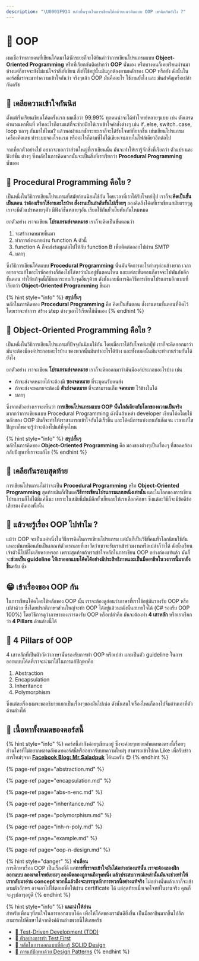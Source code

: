 ```yaml
---
description: "\U0001F914 หลักพื้นฐานในการเขียนโค้ดด้วยแนวคิดแบบ OOP เขาคิดกันยังไง ?"
---
```


# 👶 OOP

ผมเชื่อว่าหลายคนที่เขียนโค้ดมาได้ซักระยะก็จะได้ยินคำว่าการเขียนโปรแกรมแบบ **Object-Oriented Programming** หรือที่เรียกกันติดปากว่า **OOP** นั่นเอง หรือบางคนก็เคยเรียนผ่านมาบ้างแต่ก็อาจจะยังไม่แน่ใจว่าสิ่งที่เขียน สิ่งที่ใช้อยู่นั้นมันถูกต้องตามหลักของ OOP หรือยัง ดังนั้นในคอร์สนี้เราจะมาทำความเข้าใจกันว่า จริงๆแล้ว OOP มันคืออะไร ใช้งานยังไง และ มันสำคัญหรือเปล่า กันครัช

## 🤨 เคลียความเข้าใจกันนิส

ตั้งแต่เริ่มเรียนเขียนโค้ดครั้งแรก ผมเชื่อว่า 99.99% ทุกคนน่าจะได้ทำโจทย์หลายๆแบบ เช่น ตัดเกรด คำนวณหาพื้นที่ หรืออะไรก็ตามแต่ที่จะช่วยฝึกให้เราเข้าใจคำสั่งต่างๆ เช่น if..else, switch..case, loop บลาๆ กันมาใช่ไหม? แล้วพอผ่านมาซักระยะเราก็จะได้รับโจทย์ที่ยากขึ้น เช่นเขียนโปรแกรมเครื่องคิดเลข ทำระบบจองโรงแรม หรืออะไรก็ตามที่ไม่ได้เขียนจบภายในไฟล์เดียวอีกต่อไป 

จากที่ยกตัวอย่างไป อยากจะบอกว่าส่วนใหญ่ที่เราเขียนนั้น มันจะทำให้เรารู้จักสิ่งที่เรียกว่า ตัวแปร และ ฟังก์ชั่น ต่างๆ ซึ่งหลักในการคิดพวกนั้นจะเป็นสิ่งที่เราเรียกว่า **Procedural Programming** นั่นเอง

## 🤔 Procedural Programming คือไย ?

เป็นหนึ่งในวิธีการเขียนโปรแกรมที่สมัยก่อนนิยมใช้กัน โดยเวลาที่เราได้รับโจทย์ปุ๊ป เราก็จะ**คิดเป็นขั้นเป็นตอน ว่าต้องเรียกใช้งานอะไรบ้าง สั่งงานเป็นลำดับขั้นไปเรื่อยๆ** ลองคิดถึงโค้ดที่เราเขียนสมัยแรกๆดู เราจะมีตัวแปรหลายๆตัว มีฟังก์ชั่นหลายๆอัน เรียกใช้กันยั้วเยี๊ยพันกันไหมหมด

ยกตัวอย่าง เราจะเขียน **โปรแกรมส่งจดหมาย** เราก็จะคิดเป็นขั้นตอนว่า

1. จะสร้างจดหมายขึ้นมา
2. ทำการส่งหมายผ่าน function A ตัวนี้
3. function A ก็จะส่งข้อมูลต่อไปให้กับ function B เพื่อติดต่อออกไปผ่าน SMTP
4. บลาๆ

ซึ่งวิธีการเขียนโค้ดแบบ **Procedural Programming** นั้นมันจัดการอะไรต่างๆค่อนข้างยาก เวลาอยากจะแก้ไขอะไรซักอย่างก็ต้องไปไล่หาว่ามันอยู่ขั้นตอนไหน และแต่ละขั้นตอนก็อาจจะไปพันกับอีกขั้นตอน ทำให้แก้จุดนี้ก็มีผลกระทบกับจุดอื่นๆด้วย ดังนั้นเลยมีการคิดวิธีการเขียนโปรแกรมอีกแบบที่เรียกว่า **Object-Oriented Programming** ขึ้นมา

{% hint style="info" %}
**สรุปสั้นๆ**  
หลักในการคิดของ **Procedural Programming** คือ คิดเป็นขั้นตอน สั่งงานตามขั้นตอนที่คิดไว้ โดยเราจะทำการ สร้าง step ต่างๆเอาไว้เรียกใช้นั่นเอง
{% endhint %}

## 🤔 Object-Oriented Programming คือไย ?

เป็นหนึ่งในวิธีการเขียนโปรแกรมที่ปัจจุบันนิยมใช้กัน โดยเมื่อเราได้รับโจทย์มาปุ๊ป เราก็จะคิดออกมาว่า มันจะต้องมีองค์ประกอบอะไรบ้าง ของพวกนั้นมันทำอะไรได้บ้าง  และทั้งหมดนั้นมันจะทำงานร่วมกันได้ยังไง

ยกตัวอย่าง เราจะเขียน **โปรแกรมส่งจดหมาย** เราก็จะคิดออกมาว่ามันมีองค์ประกอบอะไรบ้าง เช่น

* ถ้าจะส่งจดหมายได้จะต้องมี **ซองจดหมาย** ที่ระบุคนรับคนส่ง
* ถ้าจะส่งจะหมายจะต้องมี **ตัวส่งจดหมาย** ที่จะสามารถเก็บ **จดหมาย** ไว้ข้างในได้
* บลาๆ

ซึ่งจากตัวอย่างเราจะเห็นว่า **การเขียนโปรแกรมแบบ OOP นั้นใกล้เคียงกับโลกของความเป็นจริง** มากกว่าการเขียนแบบ Procedural Programming ดังนั้นถ้าเหล่า developer เขียนโค้ดโดยใช้หลักของ OOP มันก็จะทำให้เราสามารถเข้าใจกันได้เร็วขึ้น และโค้ดมีการแบ่งงานกันชัดเจน เวลาแก้ไขปัญหาก็พอจะรู้ว่าจะต้องไปแก้ที่จุดไหน

{% hint style="info" %}
**สรุปสั้นๆ**  
หลักในการคิดของ **Object-Oriented Programming** คือ มองของต่างๆเป็นเรื่องๆ ที่สอดคล้องกลับปัญหาที่เราจะแก้ไข
{% endhint %}

## 🤼 เคลียกันรอบสุดท้าย

การเขียนโปรแกรมไม่ว่าจะเป็น **Procedural Programming** หรือ **Object-Oriented Programming** สุดท้ายมันก็เป็นแค่**วิธีการเขียนโปรแกรมแบบหนึ่งเท่านั้น** และในโลกของการเขียนโปรแกรมก็ไม่ได้มีแค่นี้นะ เพราะในสมัยนี้มันมีอีกยั้วเยี้ยเลยให้เราเลือกศึกษา ซึ่งแต่ละวิธีก็จะมีข้อดีข้อเสียของมันเองทั้งนั้น

## 🥺 แล้วจะรู้เรื่อง OOP ไปทำไม ?

แม้ว่า OOP จะเป็นแค่หนึ่งในวิธีการคิดในการเขียนโปรแกรม แต่มันก็เป็นวิธีที่คนทั่วโลกนิยมใช้กัน แหละมันเหมือนกับเป็นเกณฑ์ตัวแรกเลยที่เขาวัดว่าเขาจะรับเราเข้าร่วมงานหรือเปล่าก็ว่าได้ ดังนั้นเรียนเจ้าตัวนี้ไปก็ไม่เสียหายหรอก เพราะสุดท้ายถ้าเราเข้าใจหลักในการเขียน OOP อย่างถ่องแท้แล้ว มันก็จะ**ช่วยเป็น guideline ให้เราออกแบบโค้ดได้อย่างมีประสิทธิภาพและเป็นมืออาชีพในวงการนี้มากยิ่งขึ้น**ครับ 👍

## 😁 เข้าเรื่องของ OOP กัน

ในการเขียนโค้ดโดยใช้หลักของ OOP นั้น เราจะต้องดูก่อนว่าภาษาที่เราใช้อยู่มันรองรับ OOP หรือเปล่าด้วย ซึ่งโดยปรกติภาษาส่วนใหญ่จะทำ OOP ได้อยู่แล้วนะดังนั้นสบายใจได้ \(C\# รองรับ OOP 100%\) โดยวิธีการดูว่าภาษาของเรารองรับ OOP หรือเปล่าคือ มันจะต้องทำ **4 เสาหลัก** หรือเราเรียกว่า **4 Pillars** ด้านล่างนี้ได้

## 💖 4 Pillars of OOP

4 เสาหลักที่เป็นตัววัดว่าภาษานั้นรองรับการทำ OOP หรือเปล่า และเป็นตัว guideline ในการออกแบบโค้ดที่เราจะนำมาใช้ในการแก้ปัญหาคือ

1. Abstraction
2. Encapsulation
3. Inheritance
4. Polymorphism

ซึ่งแต่ละเรื่องผมจะขออธิบายแยกเป็นเรื่องๆของมันไปเน่อ ดังนั้นสนใจเรื่องไหนก็ลองไปจิ้มอ่านเอาที่ตัวด้านล่างได้

## 🧭 เนื้อหาทั้งหมดของคอร์สนี้

{% hint style="info" %}
คอร์สนี้กำลังค่อยๆเขียนอยู่ ซึ่งจะค่อยๆทยอยอัพเดทลงตรงนี้เรื่อยๆ ส่วนใครที่ไม่อยากพลาดอัพเดทคอร์สนี้หรืออยากรับบทความใหม่ๆ สามารถเข้าไปกด Like เพื่อรับข่าวสารใหม่ๆจาก [**Facebook Blog: Mr.Saladpuk**](https://www.facebook.com/mr.saladpuk) ได้นะครับ 😍
{% endhint %}

{% page-ref page="abstraction.md" %}

{% page-ref page="encapsulation.md" %}

{% page-ref page="abs-n-enc.md" %}

{% page-ref page="inheritance.md" %}

{% page-ref page="polymorphism.md" %}

{% page-ref page="inh-n-poly.md" %}

{% page-ref page="example.md" %}

{% page-ref page="oop-n-design.md" %}

{% hint style="danger" %}
**คำเตือน**  
การศึกษาเรื่อง OOP เป็นเรื่องที่ดี แต่**การที่เราจะเข้าใจมันได้อย่างถ่องแท้นั้น เราจะต้องลองฝึกออกแบบ ลองเจอโจทย์เยอะๆ ลองผิดลองถูกจนถึงจุดหนึ่ง แล้วประสบการณ์เหล่านั้นมันจะช่วยทำให้เรากลับมาอ่าน concept พวกนี้แล้วถึงจะบรรลุหลักการพวกนี้อย่างแท้จริง** ไม่อย่างนั้นแล้วเราก็จะเข้าตามตัวอักษร อาจเอาไปใช้ตอบเพื่อให้ผ่าน certificate ได้ แต่สุดท้ายเมื่อเจอโจทย์ในงานจริง คุณก็จะงูๆปลาๆอยู่ดี
{% endhint %}

{% hint style="info" %}
**แนะนำให้อ่าน**  
สำหรับเพื่อนๆที่สนใจในการออกแบบโค้ด เพื่อให้โค้ดของเรามันดียิ่งขึ้น เป็นมืออาชีพมากขึ้นไปอีก สามารถไปศึกษาได้จากลิงค์ด้านล่างพวกนี้ได้เลยครัช

* 🧪[ Test-Driven Development \(TDD\)](https://saladpuk.gitbook.io/learn/software-testing/tdd101)
* 🧪[ ตัวอย่างการทำ Test First](https://saladpuk.gitbook.io/learn/software-testing/test-first-design)
* 📐[ หลักในการออกแบบที่ต้องรู้ SOLID Design](https://saladpuk.gitbook.io/learn/basic/solid)
* 📐[ การแก้ปัญหาด้วย Design Patterns](https://saladpuk.gitbook.io/learn/software-design/designpatterns)
{% endhint %}

